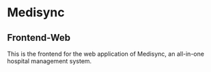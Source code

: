 # Medisync
## Frontend-Web
This is the frontend for the web application of Medisync, an all-in-one hospital management system.